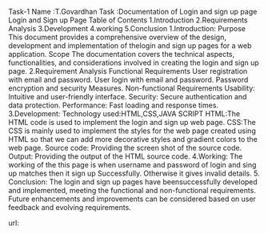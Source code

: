 Task-1
Name :T.Govardhan
Task :Documentation of Login and sign up page
Login and Sign up Page
Table of Contents
1.Introduction
2.Requirements Analysis
3.Development
4.working
5.Conclusion
1.Introduction:
Purpose
This document provides a
comprehensive overview of the design,
development and implementation of 
thelogin and sign up pages for a web
application.
Scope
The documentation covers the technical
aspects, functionalities, and
considerations involved in creating the
login and sign up page.
2.Requirement Analysis
Functional Requirements
User registration with email and
password.
User login with email and password.
Password encryption and security
Measures.
Non-functional Requirements
Usability: Intuitive and user-friendly
interface.
Security: Secure authentication and
data protection.
Performance: Fast loading and
response times.
3.Development:
Technology used:HTML,CSS,JAVA SCRIPT
HTML:The HTML code is used to implement the
login and sign up web page.
CSS:The CSS is mainly used to implement the
styles for the web page created using HTML so
that we can add more decorative styles and
gradient colors to the web page.
Source code:
Providing the screen shot of the source
code.
Output:
Providing the output of the HTML
source code.
4.Working:
The working of the this page is when
username and password of login and
sing up matches then it sign up
Successfully.
Otherwise it gives invalid details.
5. Conclusion:
The login and sign up pages have 
beensuccessfully developed and
implemented, meeting the functional
and non-functional requirements.
Future enhancements and
improvements can be considered
based on user feedback and evolving
requirements.



url:
